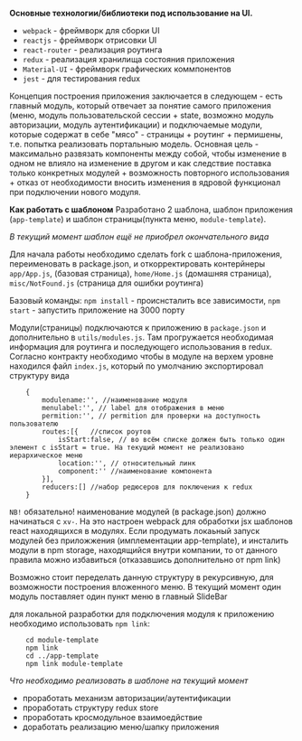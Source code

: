 **Основные технологии/библиотеки под использование на UI.**

* `webpack` - фреймворк для сборки UI
* `reactjs` - фреймворк отрисовки UI
* `react-router` - реализация роутинга
* `redux` - реализация хранилища состояния приложения
* `Material-UI` - фреймворк графических коммпонентов
* `jest` - для тестирования redux 

Концепция построения приложения заключается в следующем - есть главный модуль, который отвечает за понятие самого приложения (меню, модуль пользовательской сессии + state, возможно модуль авторизации, модуль аутентификации) и подключаемые модули, которые содержат в себе "мясо" - страницы + роутинг + пермишены, т.е. попытка реализовать портальныю модель. Основная цель - максимально развязать компоненты между собой, чтобы изменение в одном не влияло на изменение в другом и как следствие поставка только конкретных модулей + возможность повторного использования + отказ от необходимости вносить изменения в ядровой функционал при подключении нового модуля.


**Как работать с шаблоном**
Разработано 2 шаблона, шаблон приложения (`app-template`) и шаблон страницы(пункта меню, `module-template`). 

*В текущий момент шаблон ещё не приобрел окончательного вида*

Для начала работы необходимо сделать fork с шаблона-приложения, переименовать в package.json, и откорректировать контерйнеры `app/App.js`, (базовая страница), `home/Home.js` (домашняя страница), `misc/NotFound.js` (страница для ошибки роутинга)

Базовый команды: `npm install` - происнсталить все зависимости, `npm start` - запустить приложение на 3000 порту

Модули(страницы) подключаются к приложению в `package.json` и дополнительно в `utils/modules.js`. Там прогружается необходимая информация для роутинга и последующего использования в redux. Согласно контракту необходимо чтобы в модуле на верхем уровне находился файл `index.js`, который по умолчанию экспортировал  структуру вида
```
    {
        modulename:'', //наименование модуля
        menulabel:'', // label для отображения в меню
        permition:'', // permition для проверки на доступность пользователю
        routes:[{   //список роутов
            isStart:false, // во всём списке должен быть только один элемент с isStart = true. На текущий момент не реализовано иерархическое меню
            location:'', // относительный линк
            component:'' //наименование компонента
        }],
        reducers:[] //набор редюсеров для поключения к redux
    }
```
`NB!` обязательно! наименование модулей (в package.json) должно начинаться с `xv-`. На это настроен webpack для обработки jsx шаблонов react находящихся в модулях. Если продумать локаьный запуск модулей без приложжения (имплементации app-template), и инсталить модули в npm storage, находящийся внутри компании, то от данного правила можно избавиться (отказавшись дополнительно от npm link)

Возможно стоит переделать данную структуру в рекурсивную, для возможности построения вложенного меню. В текущий момент один модуль поставляет один пункт меню в главный SlideBar

для локальной разработки для подключения модуля к приложению необходимо использовать `npm link`:
```
    cd module-template
    npm link
    cd ../app-template
    npm link module-template
```
*Что необходимо реализовать в шаблоне на текущий момент*

* проработать механизм авторизации/аутентификации
* проработать структуру redux store 
* проработать кросмодульное взаимоедйствие 
* доработать реализацию меню/шапку приложения 


